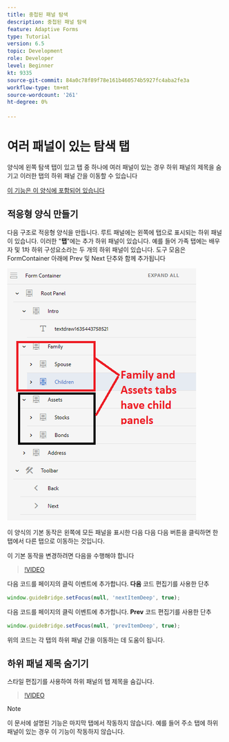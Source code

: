 ```yaml
---
title: 중첩된 패널 탐색
description: 중첩된 패널 탐색
feature: Adaptive Forms
type: Tutorial
version: 6.5
topic: Development
role: Developer
level: Beginner
kt: 9335
source-git-commit: 84a0c78f89f78e161b460574b5927fc4aba2fe3a
workflow-type: tm+mt
source-wordcount: '261'
ht-degree: 0%

---
```


# 여러 패널이 있는 탐색 탭

양식에 왼쪽 탐색 탭이 있고 탭 중 하나에 여러 패널이 있는 경우 하위 패널의 제목을 숨기고 이러한 탭의 하위 패널 간을 이동할 수 있습니다

[이 기능은 이 양식에 포함되어 있습니다](https://forms.enablementadobe.com/content/forms/af/testnav1.html)




## 적응형 양식 만들기

다음 구조로 적응형 양식을 만듭니다. 루트 패널에는 왼쪽에 탭으로 표시되는 하위 패널이 있습니다. 이러한 &quot;**탭**&quot;에는 추가 하위 패널이 있습니다. 예를 들어 가족 탭에는 배우자 및 1차 하위 구성요소라는 두 개의 하위 패널이 있습니다.
도구 모음은 FormContainer 아래에 Prev 및 Next 단추와 함께 추가됩니다

![도구 모음 간격](assets/multiple-panels.png)



이 양식의 기본 동작은 왼쪽에 모든 패널을 표시한 다음 다음 다음 버튼을 클릭하면 한 탭에서 다른 탭으로 이동하는 것입니다.

이 기본 동작을 변경하려면 다음을 수행해야 합니다

>[!VIDEO](https://video.tv.adobe.com/v/338369?quality=9&learn=on)


다음 코드를 페이지의 클릭 이벤트에 추가합니다. **다음** 코드 편집기를 사용한 단추

```javascript
window.guideBridge.setFocus(null, 'nextItemDeep', true);
```

다음 코드를 페이지의 클릭 이벤트에 추가합니다. **Prev** 코드 편집기를 사용한 단추

```javascript
window.guideBridge.setFocus(null, 'prevItemDeep', true);
```

위의 코드는 각 탭의 하위 패널 간을 이동하는 데 도움이 됩니다.

## 하위 패널 제목 숨기기

스타일 편집기를 사용하여 하위 패널의 탭 제목을 숨깁니다.

>[!VIDEO](https://video.tv.adobe.com/v/338370?quality=9&learn=on)

>[!NOTE]
> 이 문서에 설명된 기능은 마지막 탭에서 작동하지 않습니다. 예를 들어 주소 탭에 하위 패널이 있는 경우 이 기능이 작동하지 않습니다.